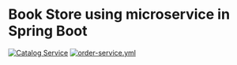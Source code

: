 # Book Store using microservice in Spring Boot
[![Catalog Service](https://github.com/balindam/book-store/actions/workflows/catalog-service.yml/badge.svg?branch=main)](https://github.com/balindam/book-store/actions/workflows/catalog-service.yml) [![order-service.yml](https://github.com/balindam/book-store/actions/workflows/order-service.yml/badge.svg?branch=main)](https://github.com/balindam/book-store/actions/workflows/order-service.yml)
